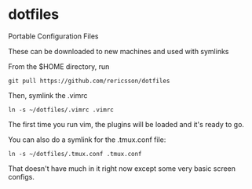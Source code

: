 # dotfiles
Portable Configuration Files

These can be downloaded to new machines and used with symlinks

From the $HOME directory, run
```
git pull https://github.com/rericsson/dotfiles
```

Then, symlink the .vimrc

```
ln -s ~/dotfiles/.vimrc .vimrc
```

The first time you run vim, the plugins will be loaded and it's ready to go.

You can also do a symlink for the .tmux.conf file:
```
ln -s ~/dotfiles/.tmux.conf .tmux.conf
```

That doesn't have much in it right now except some very basic screen configs.


